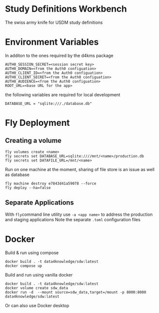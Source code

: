 # Study Definitions Workbench

The swiss army knife for USDM study definitions

# Environment Variables

In additon to the ones required by the d4kms package 

```
AUTH0_SESSION_SECRET=<session secret key>
AUTH0_DOMAIN=<from the Auth0 configuation>
AUTH0_CLIENT_ID=<from the Auth0 configuation>
AUTH0_CLIENT_SECRET=<from the Auth0 configuation>
AUTH0_AUDIENCE=<from the Auth0 configuation>
ROOT_URL=<base URL for the app>
```

the following variables are required for local development

```DATABASE_URL = "sqlite:///./database.db"```

# Fly Deployment

## Creating a volume

```
fly volumes create <name>
fly secrets set DATABASE_URL=sqlite:////mnt/<name>/production.db
fly secrets set DATAFILE_URL=/mnt/<name> 
```

Run on one machine at the moment, sharing of file store is an issue as well as database

```
fly machine destroy e7843d41a59078 --force
fly deploy --ha=false
```

## Separate Applications

With ```fly```command line utility use ```-a <app name>``` to address the production and staging applications
Note the separate ```.toml``` configuration files

# Docker

Build & run using compose

```
docker build . -t data4knowledge/sdw:latest 
docker compose up   
```

Build and run using vanilla docker

```
docker build . -t data4knowledge/sdw:latest 
docker volume create sdw_data
docker run -d  --mount source=sdw_data,target=/mount -p 8000:8000 data4knowledge/sdw:latest
```

Or can also use Docker desktop
